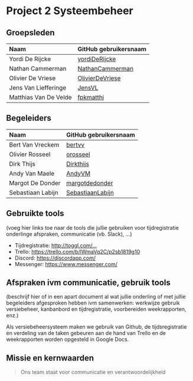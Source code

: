 # Project 2 Systeembeheer

## Groepsleden

| Naam     | GitHub gebruikersnaam                   |
| :---     | :---                                    |
| Yordi De Rijcke | [yordiDeRijcke](https://github.com/yordiDeRijcke) |
| Nathan Cammerman | [NathanCammerman](https://github.com/NathanCammerman) |
| Olivier De Vriese | [OlivierDeVriese](https://github.com/OlivierDeVriese) |
| Jens Van Liefferinge | [JensVL](https://github.com/JensVL) |
| Matthias Van De Velde | [fpkmatthi](https://github.com/fpkmatthi) |


## Begeleiders

| Naam     | GitHub gebruikersnaam                   |
| :---     | :---                                    |
| Bert Van Vreckem | [bertvv](https://github.com/bertvv) |
| Olivier Rosseel | [orosseel](https://github.com/orosseel) |
| Dirk Thijs | [Dirkthijs](https://github.com/Dirkthijs) |
| Andy Van Maele | [AndyVM](https://github.com/AndyVM) |
| Margot De Donder | [margotdedonder](https://github.com/margotdedonder) |
| Sebastiaan Labijn | [SebastiaanLabijn](https://github.com/SebastiaanLabijn) |

## Gebruikte tools

(voeg hier links toe naar de tools die jullie gebruiken voor tijdregistratie onderlinge afspraken, communicatie (vb. Slack), ...)

* Tijdregistratie: <http://toggl.com/...>
* Trello: <https://trello.com/b/IWmaVq2C/p2sb1819g10>
* Discord: <https://discordapp.com/>
* Messenger: <https://www.messenger.com/>

## Afspraken ivm communicatie, gebruik tools

(beschrijf hier of in een apart document al wat jullie onderling of met jullie begeleiders afgesproken hebben ivm samenwerken: werkwijze gebruik versiebeheer, kanbanbord en tijdregistratie, voorbereiden weekrapporten, enz.)

Als versiebeheersysteem maken we gebruik van Github, de tijdsregistratie en verdeling van de taken gebeuren aan de hand van Trello en de weekrapporten worden opgesteld in Google Docs.

## Missie en kernwaarden

> Ons team staat voor communicatie en verantwoordelijkheid